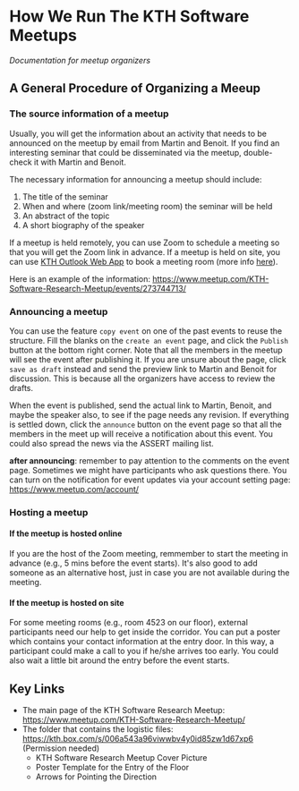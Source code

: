 # How We Run The KTH Software Meetups
*Documentation for meetup organizers*

## A General Procedure of Organizing a Meeup

### The source information of a meetup

Usually, you will get the information about an activity that needs to be announced on the meetup by email from Martin and Benoit. If you find an interesting seminar that could be disseminated via the meetup, double-check it with Martin and Benoit.

The necessary information for announcing a meetup should include:
  1) The title of the seminar  
  2) When and where (zoom link/meeting room) the seminar will be held  
  3) An abstract of the topic  
  4) A short biography of the speaker

If a meetup is held remotely, you can use Zoom to schedule a meeting so that you will get the Zoom link in advance. If a meetup is held on site, you can use [KTH Outlook Web App](https://webmail.kth.se/) to book a meeting room (more info [here](https://intra.kth.se/en/it/e-post-kalender/kalender/boka-moten/boka-avboka-mote-och-motesrum-via-webmailen-1.284849)).

Here is an example of the information: https://www.meetup.com/KTH-Software-Research-Meetup/events/273744713/

### Announcing a meetup

You can use the feature `copy event` on one of the past events to reuse the structure. Fill the blanks on the `create an event` page, and click the `Publish` button at the bottom right corner. Note that all the members in the meetup will see the event after publishing it. If you are unsure about the page, click `save as draft` instead and send the preview link to Martin and Benoit for discussion. This is because all the organizers have access to review the drafts.

When the event is published, send the actual link to Martin, Benoit, and maybe the speaker also, to see if the page needs any revision. If everything is settled down, click the `announce` button on the event page so that all the members in the meet up will receive a notification about this event. You could also spread the news via the ASSERT mailing list.

**after announcing**: remember to pay attention to the comments on the event page. Sometimes we might have participants who ask questions there. You can turn on the notification for event updates via your account setting page: https://www.meetup.com/account/

### Hosting a meetup

#### If the meetup is hosted online

If you are the host of the Zoom meeting, remmember to start the meeting in advance (e.g., 5 mins before the event starts). It's also good to add someone as an alternative host, just in case you are not available during the meeting.

#### If the meetup is hosted on site

For some meeting rooms (e.g., room 4523 on our floor), external participants need our help to get inside the corridor. You can put a poster which contains your contact information at the entry door. In this way, a participant could make a call to you if he/she arrives too early. You could also wait a little bit around the entry before the event starts.

## Key Links

- The main page of the KTH Software Research Meetup: https://www.meetup.com/KTH-Software-Research-Meetup/
- The folder that contains the logistic files: https://kth.box.com/s/006a543a96viwwbv4y0id85zw1d67xp6 (Permission needed)
  - KTH Software Research Meetup Cover Picture
  - Poster Template for the Entry of the Floor
  - Arrows for Pointing the Direction